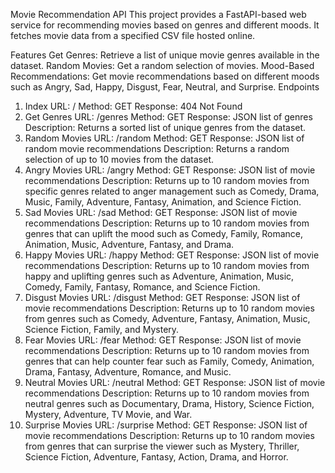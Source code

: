 Movie Recommendation API
This project provides a FastAPI-based web service for recommending movies based on genres and different moods. It fetches movie data from a specified CSV file hosted online.

Features
Get Genres: Retrieve a list of unique movie genres available in the dataset.
Random Movies: Get a random selection of movies.
Mood-Based Recommendations: Get movie recommendations based on different moods such as Angry, Sad, Happy, Disgust, Fear, Neutral, and Surprise.
Endpoints
1. Index
URL: /
Method: GET
Response: 404 Not Found
2. Get Genres
URL: /genres
Method: GET
Response: JSON list of genres
Description: Returns a sorted list of unique genres from the dataset.
3. Random Movies
URL: /random
Method: GET
Response: JSON list of random movie recommendations
Description: Returns a random selection of up to 10 movies from the dataset.
4. Angry Movies
URL: /angry
Method: GET
Response: JSON list of movie recommendations
Description: Returns up to 10 random movies from specific genres related to anger management such as Comedy, Drama, Music, Family, Adventure, Fantasy, Animation, and Science Fiction.
5. Sad Movies
URL: /sad
Method: GET
Response: JSON list of movie recommendations
Description: Returns up to 10 random movies from genres that can uplift the mood such as Comedy, Family, Romance, Animation, Music, Adventure, Fantasy, and Drama.
6. Happy Movies
URL: /happy
Method: GET
Response: JSON list of movie recommendations
Description: Returns up to 10 random movies from happy and uplifting genres such as Adventure, Animation, Music, Comedy, Family, Fantasy, Romance, and Science Fiction.
7. Disgust Movies
URL: /disgust
Method: GET
Response: JSON list of movie recommendations
Description: Returns up to 10 random movies from genres such as Comedy, Adventure, Fantasy, Animation, Music, Science Fiction, Family, and Mystery.
8. Fear Movies
URL: /fear
Method: GET
Response: JSON list of movie recommendations
Description: Returns up to 10 random movies from genres that can help counter fear such as Family, Comedy, Animation, Drama, Fantasy, Adventure, Romance, and Music.
9. Neutral Movies
URL: /neutral
Method: GET
Response: JSON list of movie recommendations
Description: Returns up to 10 random movies from neutral genres such as Documentary, Drama, History, Science Fiction, Mystery, Adventure, TV Movie, and War.
10. Surprise Movies
URL: /surprise
Method: GET
Response: JSON list of movie recommendations
Description: Returns up to 10 random movies from genres that can surprise the viewer such as Mystery, Thriller, Science Fiction, Adventure, Fantasy, Action, Drama, and Horror.
